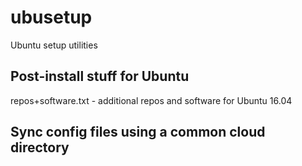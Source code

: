 # ubusetup
Ubuntu setup utilities

## Post-install stuff for Ubuntu
repos+software.txt - additional repos and software for Ubuntu 16.04

## Sync config files using a common cloud directory
